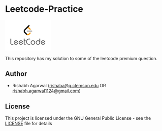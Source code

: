 # Leetcode-Practice

<img src="https://github.com/rishabh-agarwal/Leetcode-Practice/blob/master/images/leetCode.jpeg" width="148">

This repository has my solution to some of the leetcode premium question. 

## Author
- Rishabh Agarwal (rishaba@g.clemson.edu OR rishabh.agarwal1124@gmail.com)

## License
This project is licensed under the GNU General Public License - see the [LICENSE](https://github.com/rishabh-agarwal/Interview-Guide/blob/master/LICENSE) file for details
